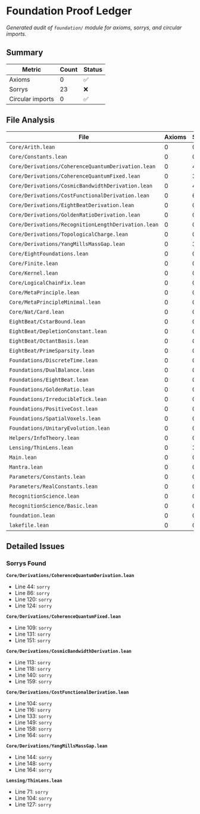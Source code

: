 # Foundation Proof Ledger

_Generated audit of `foundation/` module for axioms, sorrys, and circular imports._

## Summary

| Metric | Count | Status |
|--------|-------|--------|
| Axioms | 0 | ✅ |
| Sorrys | 23 | ❌ |
| Circular imports | 0 | ✅ |

## File Analysis

| File | Axioms | Sorrys | Status |
|------|--------|--------|--------|
| `Core/Arith.lean` | 0 | 0 | ✅ |
| `Core/Constants.lean` | 0 | 0 | ✅ |
| `Core/Derivations/CoherenceQuantumDerivation.lean` | 0 | 4 | ❌ |
| `Core/Derivations/CoherenceQuantumFixed.lean` | 0 | 3 | ❌ |
| `Core/Derivations/CosmicBandwidthDerivation.lean` | 0 | 4 | ❌ |
| `Core/Derivations/CostFunctionalDerivation.lean` | 0 | 6 | ❌ |
| `Core/Derivations/EightBeatDerivation.lean` | 0 | 0 | ✅ |
| `Core/Derivations/GoldenRatioDerivation.lean` | 0 | 0 | ✅ |
| `Core/Derivations/RecognitionLengthDerivation.lean` | 0 | 0 | ✅ |
| `Core/Derivations/TopologicalCharge.lean` | 0 | 0 | ✅ |
| `Core/Derivations/YangMillsMassGap.lean` | 0 | 3 | ❌ |
| `Core/EightFoundations.lean` | 0 | 0 | ✅ |
| `Core/Finite.lean` | 0 | 0 | ✅ |
| `Core/Kernel.lean` | 0 | 0 | ✅ |
| `Core/LogicalChainFix.lean` | 0 | 0 | ✅ |
| `Core/MetaPrinciple.lean` | 0 | 0 | ✅ |
| `Core/MetaPrincipleMinimal.lean` | 0 | 0 | ✅ |
| `Core/Nat/Card.lean` | 0 | 0 | ✅ |
| `EightBeat/CstarBound.lean` | 0 | 0 | ✅ |
| `EightBeat/DepletionConstant.lean` | 0 | 0 | ✅ |
| `EightBeat/OctantBasis.lean` | 0 | 0 | ✅ |
| `EightBeat/PrimeSparsity.lean` | 0 | 0 | ✅ |
| `Foundations/DiscreteTime.lean` | 0 | 0 | ✅ |
| `Foundations/DualBalance.lean` | 0 | 0 | ✅ |
| `Foundations/EightBeat.lean` | 0 | 0 | ✅ |
| `Foundations/GoldenRatio.lean` | 0 | 0 | ✅ |
| `Foundations/IrreducibleTick.lean` | 0 | 0 | ✅ |
| `Foundations/PositiveCost.lean` | 0 | 0 | ✅ |
| `Foundations/SpatialVoxels.lean` | 0 | 0 | ✅ |
| `Foundations/UnitaryEvolution.lean` | 0 | 0 | ✅ |
| `Helpers/InfoTheory.lean` | 0 | 0 | ✅ |
| `Lensing/ThinLens.lean` | 0 | 3 | ❌ |
| `Main.lean` | 0 | 0 | ✅ |
| `Mantra.lean` | 0 | 0 | ✅ |
| `Parameters/Constants.lean` | 0 | 0 | ✅ |
| `Parameters/RealConstants.lean` | 0 | 0 | ✅ |
| `RecognitionScience.lean` | 0 | 0 | ✅ |
| `RecognitionScience/Basic.lean` | 0 | 0 | ✅ |
| `foundation.lean` | 0 | 0 | ✅ |
| `lakefile.lean` | 0 | 0 | ✅ |

## Detailed Issues

### Sorrys Found

**`Core/Derivations/CoherenceQuantumDerivation.lean`**
- Line 44: `sorry`
- Line 86: `sorry`
- Line 120: `sorry`
- Line 124: `sorry`

**`Core/Derivations/CoherenceQuantumFixed.lean`**
- Line 109: `sorry`
- Line 131: `sorry`
- Line 151: `sorry`

**`Core/Derivations/CosmicBandwidthDerivation.lean`**
- Line 113: `sorry`
- Line 118: `sorry`
- Line 140: `sorry`
- Line 159: `sorry`

**`Core/Derivations/CostFunctionalDerivation.lean`**
- Line 104: `sorry`
- Line 116: `sorry`
- Line 133: `sorry`
- Line 149: `sorry`
- Line 158: `sorry`
- Line 164: `sorry`

**`Core/Derivations/YangMillsMassGap.lean`**
- Line 144: `sorry`
- Line 148: `sorry`
- Line 164: `sorry`

**`Lensing/ThinLens.lean`**
- Line 71: `sorry`
- Line 104: `sorry`
- Line 127: `sorry`

